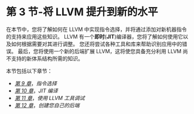 # 第 3 节-将 LLVM 提升到新的水平

在本节中，您将了解如何在 LLVM 中实现指令选择，并将通过添加对新机器指令的支持来应用这些知识。 LLVM 有一个**即时**(**JIT**)编译器，您将了解如何使用它以及如何根据需要对其进行调整。 您还将尝试各种工具和库来帮助识别应用中的错误。 最后，您将使用一个新的后端扩展 LLVM，这将使您具备充分利用 LLVM 尚不支持的新体系结构所需的知识。

本节包括以下章节：

*   [*第 9 章*](09.html#_idTextAnchor140)，*指令选择*
*   [*第 10 章*](10.html#_idTextAnchor153)，*JIT 编译*
*   [*第 11 章*](11.html#_idTextAnchor163)，*使用 LLVM 工具调试*
*   [*第 12 章*](12.html#_idTextAnchor177)，*创建您自己的后端*